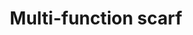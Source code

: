 ---
ee_id: '4451'
site: '1'
type: '2'
long_id: 2018-052 Multi-function scarf
url: 2018-052-multi-function-scarf
title: Multi-function scarf
year: '2018'
medium: International Association for Research and Testing in the Field of Textile
  and Leather Ecology certified cotton scarf
commission:
dims: Variable
pitch:
ps:
live_url:
related:
youtube:
imgs: flagship-2017-062-db-jih--eQIH.jpg
subheading:
display_year: '2018'
download:
add_credit:
add_credits:
related_code:
layout: things-i-made
---